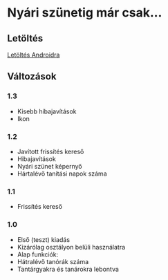 # Nyári szünetig már csak...
## Letöltés
[Letöltés Androidra](https://github.com/opekope2/7-12m/blob/master/TimeLeft.apk?raw=true)
## Változások
### 1.3
* Kisebb hibajavítások
* Ikon
### 1.2
* Javított frissítés kereső
* Hibajavítások
* Nyári szünet képernyő
* Hártalévő tanítási napok száma
### 1.1
* Frissítés kereső
### 1.0
* Első (teszt) kiadás
* Kizárólag osztályon belüli használatra
* Alap funkciók:
* Hátralévő tanórák száma
* Tantárgyakra és tanárokra lebontva
